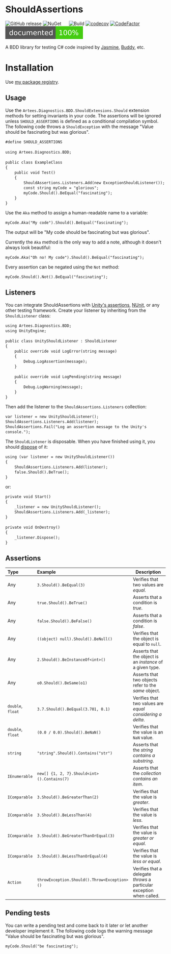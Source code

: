 # ShouldAssertions
![GitHub release](https://img.shields.io/github/release/Artees/ShouldAssertions.svg?style=flat-square)
![NuGet](https://img.shields.io/nuget/v/ShouldAssertions.svg?style=flat-square)
&nbsp;&nbsp;&nbsp;&nbsp;
![Build](http://artees.esy.es/unity_build_badge?upid=9ed7fcc9-c0e8-4696-961b-511ff5fff981)
[![codecov](https://codecov.io/gh/Artees/ShouldAssertions/branch/master/graph/badge.svg)](https://codecov.io/gh/Artees/ShouldAssertions)
[![CodeFactor](https://www.codefactor.io/repository/github/artees/shouldassertions/badge)](https://www.codefactor.io/repository/github/artees/shouldassertions)
![Documentation](ShouldAssertions/doc_cover/badge.svg)

A BDD library for testing C# code inspired by
[Jasmine](https://jasmine.github.io/),
[Buddy](https://github.com/ciscoheat/buddy), etc.

# Installation
Use [my package registry](https://artees.games/upm).

## Usage
Use the `Artees.Diagnostics.BDD.ShouldExtensions.Should` extension methods for
setting invariants in your code. The assertions will be ignored unless
`SHOULD_ASSERTIONS` is defined as a conditional compilation symbol. The
following code throws a `ShouldException` with the message "Value should be
fascinating but was glorious".
```
#define SHOULD_ASSERTIONS

using Artees.Diagnostics.BDD;

public class ExampleClass
{
    public void Test()
    {
        ShouldAssertions.Listeners.Add(new ExceptionShouldListener());
        const string myCode = "glorious";
        myCode.Should().BeEqual("fascinating");
    }
}
```
Use the `Aka` method to assign a human-readable name to a variable:
```
myCode.Aka("My code").Should().BeEqual("fascinating");
```
The output will be "My code should be fascinating but was glorious".

Currently the `Aka` method  is the only way to add a note, although it doesn't
always look beautiful:
```
myCode.Aka("Oh no! My code").Should().BeEqual("fascinating");
```

Every assertion can be negated using the `Not` method:
```
myCode.Should().Not().BeEqual("fascinating");
```

## Listeners
You can integrate ShouldAssertions with
[Unity's assertions](https://docs.unity3d.com/ScriptReference/Assertions.Assert.html),
[NUnit](http://nunit.org/), or any other testing framework.
Create your listener by inheriting from the `ShouldListener` class:
```
using Artees.Diagnostics.BDD;
using UnityEngine;

public class UnityShouldListener : ShouldListener
{
	public override void LogError(string message)
	{
		Debug.LogAssertion(message);
	}

	public override void LogPending(string message)
	{
		Debug.LogWarning(message);
	}
}
```
Then add the listener to the `ShouldAssertions.Listeners` collection:
```
var listener = new UnityShouldListener();
ShouldAssertions.Listeners.Add(listener);
ShouldAssertions.Fail("Log an assertion message to the Unity's console.");
```
The `ShouldListener` is disposable. When you have finished using it, you should
[dispose](https://docs.microsoft.com/en-us/dotnet/api/system.idisposable#using-an-object-that-implements-idisposable) of it:
```
using (var listener = new UnityShouldListener())
{
	ShouldAssertions.Listeners.Add(listener);
	false.Should().BeTrue();
}
```
or:
```
private void Start()
{
    _listener = new UnityShouldListener();
    ShouldAssertions.Listeners.Add(_listener);
}

private void OnDestroy()
{
    _listener.Dispose();
}
```

## Assertions
| Type              | Example                                      | Description                                                           |
|:----------------- |:-------------------------------------------- | --------------------------------------------------------------------- |
| Any               | `3.Should().BeEqual(3)`                      | Verifies that two values are *equal*.                                 |
| Any               | `true.Should().BeTrue()`                     | Asserts that a condition is *true*.                                   |
| Any               | `false.Should().BeFalse()`                   | Asserts that a condition is *false*.                                  |
| Any               | `((object) null).Should().BeNull()`          | Verifies that the object is equal to `null`.                          |
| Any               | `2.Should().BeInstanceOf<int>()`             | Asserts that the object is an *instance* of a given type.             |
| Any               | `o0.Should().BeSame(o1)`                     | Asserts that two objects refer to the *same* object.                  |
| `double`, `float` | `3.7.Should().BeEqual(3.701, 0.1)`           | Verifies that two values are *equal considering a delta*.             |
| `double`, `float` | `(0.0 / 0.0).Should().BeNaN()`               | Verifies that the value is an `NaN` value.                            |
| `string`          | `"string".Should().Contains("str")`          | Asserts that the *string contains a substring*.                       |
| `IEnumerable`     | `new[] {1, 2, 7}.Should<int>().Contains(7)`  | Asserts that the *collection contains an item*.                       |
| `IComparable`     | `3.Should().BeGreaterThan(2)`                | Verifies that the value is *greater*.                                 |
| `IComparable`     | `3.Should().BeLessThan(4)`                   | Verifies that the value is *less*.                                    |
| `IComparable`     | `3.Should().BeGreaterThanOrEqual(3)`         | Verifies that the value is *greater or equal*.                        |
| `IComparable`     | `3.Should().BeLessThanOrEqual(4)`            | Verifies that the value is *less or equal*.                           |
| `Action`          | `throwException.Should().Throw<Exception>()` | Verifies that a delegate *throws* a particular exception when called. |

## Pending tests
You can write a pending test and come back to it later or let another developer
implement it. The following code logs the warning message "Value should be
fascinating but was glorious".
```
myCode.Should("be fascinating");
```
